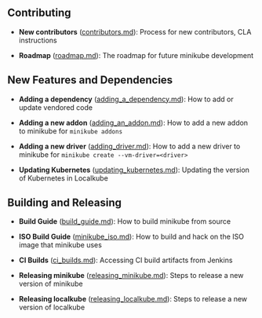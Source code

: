 ## Contributing

* **New contributors** ([contributors.md](https://github.com/kubernetes/minikube/blob/master/CONTRIBUTING.md)): Process for new contributors, CLA instructions

* **Roadmap** ([roadmap.md](roadmap.md)): The roadmap for future minikube development

## New Features and Dependencies
* **Adding a dependency** ([adding_a_dependency.md](adding_a_dependency.md)): How to add or update vendored code

* **Adding a new addon** ([adding_an_addon.md](adding_an_addon.md)): How to add a new addon to minikube for `minikube addons`

* **Adding a new driver** ([adding_driver.md](adding_driver.md)): How to add a new driver to minikube for `minikube create --vm-driver=<driver>` 

* **Updating Kubernetes** ([updating_kubernetes.md](updating_kubernetes.md)): Updating the version of Kubernetes in Localkube

## Building and Releasing
* **Build Guide** ([build_guide.md](build_guide.md)): How to build minikube from source

* **ISO Build Guide** ([minikube_iso.md](minikube_iso.md)): How to build and hack on the ISO image that minikube uses

* **CI Builds** ([ci_builds.md](./ci_builds.md)): Accessing CI build artifacts from Jenkins

* **Releasing minikube** ([releasing_minikube.md](releasing_minikube.md)): Steps to release a new version of minikube

*  **Releasing localkube** ([releasing_localkube.md](releasing_localkube.md)): Steps to release a new version of localkube
